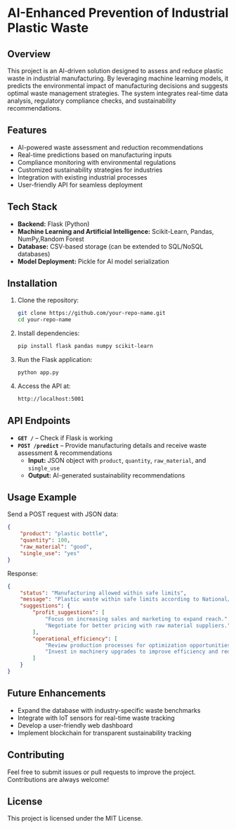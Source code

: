 # AI-Enhanced Prevention of Industrial Plastic Waste

## Overview
This project is an AI-driven solution designed to assess and reduce plastic waste in industrial manufacturing. By leveraging machine learning models, it predicts the environmental impact of manufacturing decisions and suggests optimal waste management strategies. The system integrates real-time data analysis, regulatory compliance checks, and sustainability recommendations.

## Features
- AI-powered waste assessment and reduction recommendations
- Real-time predictions based on manufacturing inputs
- Compliance monitoring with environmental regulations
- Customized sustainability strategies for industries
- Integration with existing industrial processes
- User-friendly API for seamless deployment
  
## Tech Stack
- **Backend:** Flask (Python)
- **Machine Learning and Artificial Intelligence:** Scikit-Learn, Pandas, NumPy,Random Forest
- **Database:** CSV-based storage (can be extended to SQL/NoSQL databases)
- **Model Deployment:** Pickle for AI model serialization


## Installation
1. Clone the repository:
   ```sh
   git clone https://github.com/your-repo-name.git
   cd your-repo-name
   ```
2. Install dependencies:
   ```sh
   pip install flask pandas numpy scikit-learn
   ```
3. Run the Flask application:
   ```sh
   python app.py
   ```
4. Access the API at:
   ```sh
   http://localhost:5001
   ```

## API Endpoints
- **`GET /`** – Check if Flask is working
- **`POST /predict`** – Provide manufacturing details and receive waste assessment & recommendations
  - **Input:** JSON object with `product`, `quantity`, `raw_material`, and `single_use`
  - **Output:** AI-generated sustainability recommendations

## Usage Example
Send a POST request with JSON data:
```json
{
    "product": "plastic bottle",
    "quantity": 100,
    "raw_material": "good",
    "single_use": "yes"
}
```
Response:
```json
{
    "status": "Manufacturing allowed within safe limits",
    "message": "Plastic waste within safe limits according to National/Local Waste Management Regulations.",
    "suggestions": {
        "profit_suggestions": [
            "Focus on increasing sales and marketing to expand reach.",
            "Negotiate for better pricing with raw material suppliers."
        ],
        "operational_efficiency": [
            "Review production processes for optimization opportunities.",
            "Invest in machinery upgrades to improve efficiency and reduce emissions."
        ]
    }
}
```

## Future Enhancements
- Expand the database with industry-specific waste benchmarks
- Integrate with IoT sensors for real-time waste tracking
- Develop a user-friendly web dashboard
- Implement blockchain for transparent sustainability tracking

## Contributing
Feel free to submit issues or pull requests to improve the project. Contributions are always welcome!

## License
This project is licensed under the MIT License.
